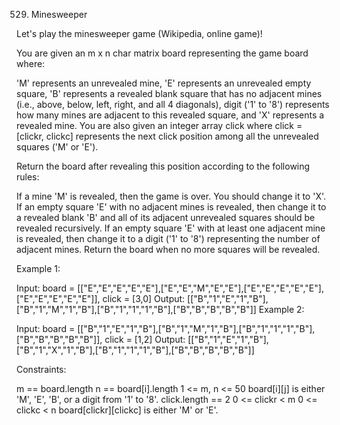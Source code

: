 529. Minesweeper

Let's play the minesweeper game (Wikipedia, online game)!

You are given an m x n char matrix board representing the game board where:

'M' represents an unrevealed mine,
'E' represents an unrevealed empty square,
'B' represents a revealed blank square that has no adjacent mines (i.e., above, below, left, right, and all 4 diagonals),
digit ('1' to '8') represents how many mines are adjacent to this revealed square, and
'X' represents a revealed mine.
You are also given an integer array click where click = [clickr, clickc] represents the next click position among all the unrevealed squares ('M' or 'E').

Return the board after revealing this position according to the following rules:

If a mine 'M' is revealed, then the game is over. You should change it to 'X'.
If an empty square 'E' with no adjacent mines is revealed, then change it to a revealed blank 'B' and all of its adjacent unrevealed squares should be revealed recursively.
If an empty square 'E' with at least one adjacent mine is revealed, then change it to a digit ('1' to '8') representing the number of adjacent mines.
Return the board when no more squares will be revealed.
 

Example 1:


Input: board = [["E","E","E","E","E"],["E","E","M","E","E"],["E","E","E","E","E"],["E","E","E","E","E"]], click = [3,0]
Output: [["B","1","E","1","B"],["B","1","M","1","B"],["B","1","1","1","B"],["B","B","B","B","B"]]
Example 2:


Input: board = [["B","1","E","1","B"],["B","1","M","1","B"],["B","1","1","1","B"],["B","B","B","B","B"]], click = [1,2]
Output: [["B","1","E","1","B"],["B","1","X","1","B"],["B","1","1","1","B"],["B","B","B","B","B"]]
 

Constraints:

m == board.length
n == board[i].length
1 <= m, n <= 50
board[i][j] is either 'M', 'E', 'B', or a digit from '1' to '8'.
click.length == 2
0 <= clickr < m
0 <= clickc < n
board[clickr][clickc] is either 'M' or 'E'.
